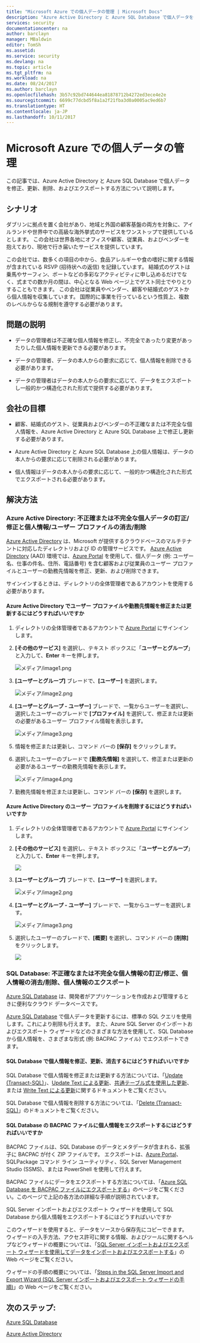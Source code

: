```yaml
---
title: "Microsoft Azure での個人データの管理 | Microsoft Docs"
description: "Azure Active Directory と Azure SQL Database で個人データを修正、更新、削除、およびエクスポートする方法についてのガイダンス"
services: security
documentationcenter: na
author: barclayn
manager: MBaldwin
editor: TomSh
ms.assetid: 
ms.service: security
ms.devlang: na
ms.topic: article
ms.tgt_pltfrm: na
ms.workload: na
ms.date: 08/24/2017
ms.author: barclayn
ms.openlocfilehash: 3b57c92bd744644ea81878712b4272ed3ece4e2e
ms.sourcegitcommit: 6699c77dcbd5f8a1a2f21fba3d0a0005ac9ed6b7
ms.translationtype: HT
ms.contentlocale: ja-JP
ms.lasthandoff: 10/11/2017
---
```

# <a name="manage-personal-data-in-microsoft-azure"></a>Microsoft Azure での個人データの管理

この記事では、Azure Active Directory と Azure SQL Database で個人データを修正、更新、削除、およびエクスポートする方法について説明します。

## <a name="scenario"></a>シナリオ

ダブリンに拠点を置く会社があり、地域と外国の顧客基盤の両方を対象に、アイルランドや世界中での高級な海外挙式のサービスをワンストップで提供しているとします。 この会社は世界各地にオフィスや顧客、従業員、およびベンダーを抱えており、現地で行き届いたサービスを提供しています。

この会社では、数多くの項目の中から、食品アレルギーや食の嗜好に関する情報が含まれている RSVP (招待状への返信) を記録しています。 結婚式のゲストは乗馬やサーフィン、ボートなどの多彩なアクティビティに申し込めるだけでなく、式までの数か月の間は、中心となる Web ページ上でゲスト同士でやりとりすることもできます。 この会社は従業員やベンダー、顧客や結婚式のゲストから個人情報を収集しています。 国際的に事業を行っているという性質上、複数のレベルからなる規制を遵守する必要があります。

## <a name="problem-statement"></a>問題の説明

- データの管理者は不正確な個人情報を修正し、不完全であったり変更があったりした個人情報を更新できる必要があります。

- データの管理者、データの本人からの要求に応じて、個人情報を削除できる必要があります。

- データの管理者はデータの本人からの要求に応じて、データをエクスポートし一般的かつ構造化された形式で提供する必要があります。

## <a name="company-goals"></a>会社の目標

- 顧客、結婚式のゲスト、従業員およびベンダーの不正確なまたは不完全な個人情報を、Azure Active Directory と Azure SQL Database 上で修正し更新する必要があります。

- Azure Active Directory と Azure SQL Database 上の個人情報は、データの本人からの要求に応じて削除される必要があります。

- 個人情報はデータの本人からの要求に応じて、一般的かつ構造化された形式でエクスポートされる必要があります。

## <a name="solutions"></a>解決方法

### <a name="azure-active-directory-rectifycorrect-inaccurate-or-incomplete-personal-data-and-erasedelete-personal-datauser-profiles"></a>Azure Active Directory: 不正確または不完全な個人データの訂正/修正と個人情報/ユーザー プロファイルの消去/削除

[Azure Active Directory](https://azure.microsoft.com/services/active-directory/) は、Microsoft が提供するクラウドベースのマルチテナントに対応したディレクトリおよび ID の管理サービスです。
[Azure Active Directory](https://azure.microsoft.com/services/active-directory/) (AAD) 環境では、[Azure Portal](https://portal.azure.com/) を使用して、個人データ (例: ユーザー名、仕事の件名、住所、電話番号) を含む顧客および従業員のユーザー プロファイルとユーザーの勤務先情報を修正、更新、および削除できます。

サインインするときは、ディレクトリの全体管理者であるアカウントを使用する必要があります。

#### <a name="how-do-i-correct-or-update-user-profile-and-work-information-in-azure-active-directory"></a>Azure Active Directory でユーザー プロファイルや勤務先情報を修正または更新するにはどうすればいいですか

1. ディレクトリの全体管理者であるアカウントで [Azure Portal](https://portal.azure.com) にサインインします。

2. **[その他のサービス]** を選択し、テキスト ボックスに「**ユーザーとグループ**」と入力して、**Enter** キーを押します。

    ![メディア/image1.png](media/manage-personal-data-azure/image001.png)

3. **[ユーザーとグループ]** ブレードで、**[ユーザー]** を選択します。

    ![メディア/image2.png](media/manage-personal-data-azure/image003.png)

4. **[ユーザーとグループ - ユーザー]** ブレードで、一覧からユーザーを選択し、選択したユーザーのブレードで **[プロファイル]** を選択して、修正または更新の必要があるユーザー プロファイル情報を表示します。

    ![メディア/image3.png](media/manage-personal-data-azure/image005.png)

5. 情報を修正または更新し、コマンド バーの **[保存]** をクリックします。

6.  選択したユーザーのブレードで **[勤務先情報]** を選択して、修正または更新の必要があるユーザーの勤務先情報を表示します。

    ![メディア/image4.png](media/manage-personal-data-azure/image007.png)

7. 勤務先情報を修正または更新し、コマンド バーの **[保存]** を選択します。

#### <a name="how-do-i-delete-a-user-profile-in-azure-active-directory"></a>Azure Active Directory のユーザー プロファイルを削除するにはどうすればいいですか

1. ディレクトリの全体管理者であるアカウントで [Azure Portal](https://portal.azure.com) にサインインします。

2. **[その他のサービス]** を選択し、テキスト ボックスに「**ユーザーとグループ**」と入力して、**Enter** キーを押します。

    ![](media/manage-personal-data-azure/image001.png)

3. **[ユーザーとグループ]** ブレードで、**[ユーザー]** を選択します。

    ![メディア/image2.png](media/manage-personal-data-azure/image003.png)

4. **[ユーザーとグループ - ユーザー]** ブレードで、一覧からユーザーを選択します。

    ![メディア/image3.png](media/manage-personal-data-azure/image007.png)

5. 選択したユーザーのブレードで、**[概要]** を選択し、コマンド バーの **[削除]** をクリックします。

    ![](media/manage-personal-data-azure/image013.png)

### <a name="sql-database-rectifycorrect-inaccurate-or-incomplete-personal-data-erasedelete-personal-data-export-personal-data"></a>SQL Database: 不正確なまたは不完全な個人情報の訂正/修正、個人情報の消去/削除、個人情報のエクスポート 

[Azure SQL Database](https://azure.microsoft.com/services/sql-database/?v=16.50) は、開発者がアプリケーションを作成および管理するときに便利なクラウド データベースです。

[Azure SQL Database](https://azure.microsoft.com/services/sql-database/?v=16.50) で個人データを更新するには、標準の SQL クエリを使用します。これにより削除も行えます。 また、Azure SQL Server のインポートおよびエクスポート ウィザードなどのさまざまな方法を使用して、SQL Database から個人情報を、さまざまな形式 (例: BACPAC ファイル) でエクスポートできます。

#### <a name="how-do-i-correct-update-or-erase-personal-data-in-sql-database"></a>SQL Database で個人情報を修正、更新、消去するにはどうすればいいですか

SQL Database で個人情報を修正または更新する方法については、「[Update (Transact-SQL)](https://docs.microsoft.com/sql/t-sql/queries/update-transact-sql)」、[Update Text による更新](https://docs.microsoft.com/sql/t-sql/queries/updatetext-transact-sql)、[共通テーブル式を使用した更新](https://docs.microsoft.com/sql/t-sql/queries/with-common-table-expression-transact-sql)、または [Write Text による更新](https://docs.microsoft.com/sql/t-sql/queries/writetext-transact-sql)に関するドキュメントをご覧ください。

SQL Database で個人情報を削除する方法については、「[Delete (Transact-SQL)](https://docs.microsoft.com/sql/t-sql/statements/delete-transact-sql)」のドキュメントをご覧ください。

#### <a name="how-do-i-export-personal-data-to-a-bacpac-file-in-sql-database"></a>SQL Database の BACPAC ファイルに個人情報をエクスポートするにはどうすればいいですか

BACPAC ファイルは、SQL Database のデータとメタデータが含まれる、拡張子に BACPAC が付く ZIP ファイルです。 エクスポートは、[Azure Portal](https://portal.azure.com/)、SQLPackage コマンド ライン ユーティリティ、SQL Server Management Studio (SSMS)、または PowerShell を使用して行えます。

BACPAC ファイルにデータをエクスポートする方法については、「[Azure SQL Database を BACPAC ファイルにエクスポートする](https://docs.microsoft.com/azure/sql-database/sql-database-export)」のページをご覧ください。このページで上記の各方法の詳細な手順が説明されています。

SQL Server インポートおよびエクスポート ウィザードを使用して SQL Database から個人情報をエクスポートするにはどうすればいいですか

このウィザードを使用すると、データをソースから保存先にコピーできます。 ウィザードの入手方法、アクセス許可に関する情報、およびツールに関するヘルプなどウィザードの概要については、「[SQL Server インポートおよびエクスポート ウィザードを使用してデータをインポートおよびエクスポートする](https://docs.microsoft.com/sql/integration-services/import-export-data/import-and-export-data-with-the-sql-server-import-and-export-wizard)」の Web ページをご覧ください。

ウィザードの手順の概要については、「[Steps in the SQL Server Import and Export Wizard (SQL Server インポートおよびエクスポート ウィザードの手順)](https://docs.microsoft.com/sql/integration-services/import-export-data/steps-in-the-sql-server-import-and-export-wizard)」の Web ページをご覧ください。

## <a name="next-steps"></a>次のステップ:

[Azure SQL Database](https://azure.microsoft.com/services/sql-database/?v=16.50) 

[Azure Active Directory](https://azure.microsoft.com/services/active-directory/)

